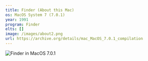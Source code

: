 ```yaml
---
title: Finder (About this Mac)
os: MacOS System 7 (7.0.1)
year: 1991
program: Finder
elts: []
image: /images/about2.png
url: https://archive.org/details/mac_MacOS_7.0.1_compilation
---
```


![Finder in MacOS 7.0.1](/images/about2.png)
